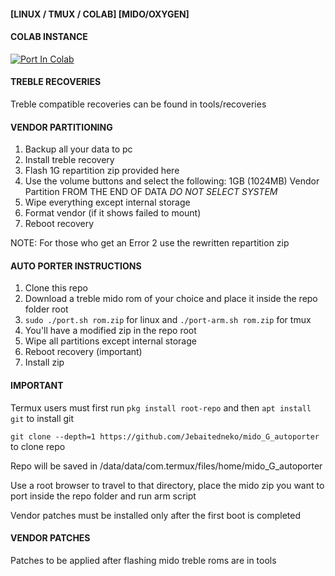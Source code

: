 #### [LINUX / TMUX / COLAB] [MIDO/OXYGEN] ####

#### COLAB INSTANCE ####

<a href="https://colab.research.google.com/github/Jebaitedneko/mido_G_autoporter/blob/master/porter.ipynb" target="_parent"><img src="https://colab.research.google.com/assets/colab-badge.svg" alt="Port In Colab"/></a>

#### TREBLE RECOVERIES ####
Treble compatible recoveries can be found in tools/recoveries

#### VENDOR PARTITIONING ####
1. Backup all your data to pc
2. Install treble recovery
3. Flash 1G repartition zip provided here
4. Use the volume buttons and select the following: 1GB (1024MB) Vendor Partition FROM THE END OF DATA *DO NOT SELECT SYSTEM*
5. Wipe everything except internal storage
6. Format vendor (if it shows failed to mount)
7. Reboot recovery

NOTE: For those who get an Error 2 use the rewritten repartition zip

#### AUTO PORTER INSTRUCTIONS ####
1. Clone this repo
2. Download a treble mido rom of your choice and place it inside the repo folder root
3. `sudo ./port.sh rom.zip` for linux and `./port-arm.sh rom.zip` for tmux
4. You'll have a modified zip in the repo root
5. Wipe all partitions except internal storage 
6. Reboot recovery (important)
7. Install zip

#### IMPORTANT ####
Termux users must first run `pkg install root-repo` and then `apt install git` to install git

`git clone --depth=1 https://github.com/Jebaitedneko/mido_G_autoporter` to clone repo

Repo will be saved in /data/data/com.termux/files/home/mido_G_autoporter

Use a root browser to travel to that directory, place the mido zip you want to port inside the repo folder and run arm script

Vendor patches must be installed only after the first boot is completed

#### VENDOR PATCHES ####
Patches to be applied after flashing mido treble roms are in tools
